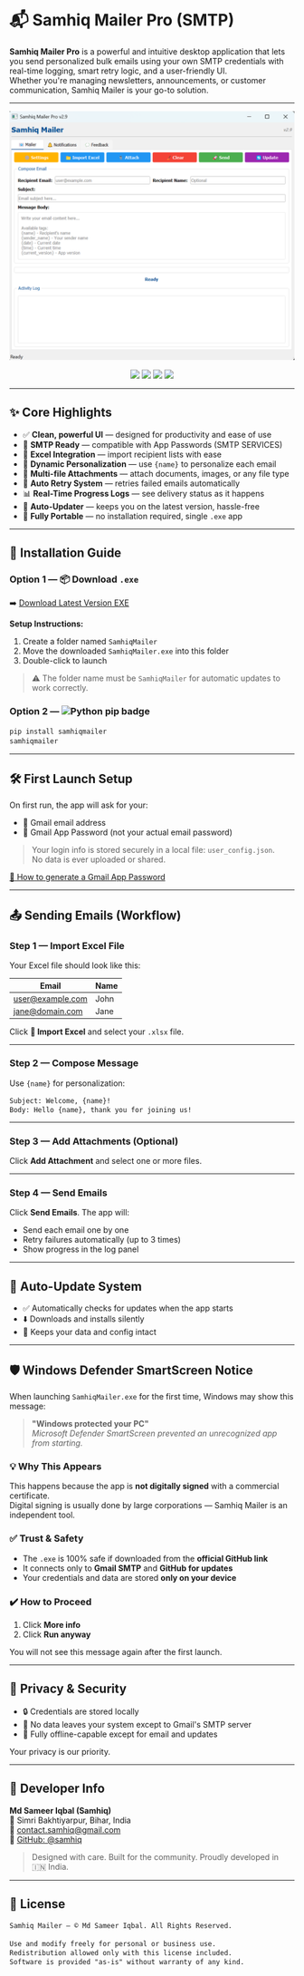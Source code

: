 # 📬 Samhiq Mailer Pro (SMTP)

**Samhiq Mailer Pro** is a powerful and intuitive desktop application that lets you send personalized bulk emails using your own SMTP credentials with real-time logging, smart retry logic, and a user-friendly UI.  
Whether you're managing newsletters, announcements, or customer communication, Samhiq Mailer is your go-to solution.

---

<p align="center">
  <img src="SamhiqMailer.png" alt="Samhiq Mailer Screenshot" width="700">
</p>

<p align="center">
  <img src="https://img.shields.io/badge/SMTP%20Supported-blue?style=flat-square" />
  <img src="https://img.shields.io/badge/Status-Stable-brightgreen?style=flat-square" />
  <img src="https://img.shields.io/badge/Platform-Windows%20%7C%20Linux %20%7C%20 Python-orange?style=flat-square" />
  <img src="https://img.shields.io/badge/License-MIT-red?style=flat-square" />
</p>

---

## ✨ Core Highlights

- ✅ **Clean, powerful UI** — designed for productivity and ease of use  
- 📧 **SMTP Ready** — compatible with App Passwords (SMTP SERVICES) 
- 📂 **Excel Integration** — import recipient lists with ease  
- 📝 **Dynamic Personalization** — use `{name}` to personalize each email  
- 📎 **Multi-file Attachments** — attach documents, images, or any file type  
- 🔄 **Auto Retry System** — retries failed emails automatically  
- 📊 **Real-Time Progress Logs** — see delivery status as it happens  
- 🔧 **Auto-Updater** — keeps you on the latest version, hassle-free  
- 💼 **Fully Portable** — no installation required, single `.exe` app  

---

## 🚀 Installation Guide

### Option 1 — 📦 Download `.exe`

➡️ [Download Latest Version EXE](https://github.com/samhiq/SamhiqMailer/releases/latest/download/SamhiqMailer.exe)

**Setup Instructions:**

1. Create a folder named `SamhiqMailer`  
2. Move the downloaded `SamhiqMailer.exe` into this folder  
3. Double-click to launch  

> ⚠️ The folder name must be `SamhiqMailer` for automatic updates to work correctly.

### Option 2 — <img src="https://img.shields.io/badge/Python(PyPI)-Install-blue?logo=python&logoColor=white&style=flat-square" alt="Python pip badge" height="20"/>

```bash
pip install samhiqmailer
samhiqmailer
```

---

## 🛠️ First Launch Setup

On first run, the app will ask for your:

- 📧 Gmail email address  
- 🔐 Gmail App Password (not your actual email password)

> Your login info is stored securely in a local file: `user_config.json`.  
> No data is ever uploaded or shared.

[📖 How to generate a Gmail App Password](https://support.google.com/accounts/answer/185833)

---

## 📤 Sending Emails (Workflow)

### Step 1 — Import Excel File

Your Excel file should look like this:

| Email              | Name     |
|--------------------|----------|
| user@example.com   | John     |
| jane@domain.com    | Jane     |

Click **📁 Import Excel** and select your `.xlsx` file.

---

### Step 2 — Compose Message

Use `{name}` for personalization:

```
Subject: Welcome, {name}!
Body: Hello {name}, thank you for joining us!
```

---

### Step 3 — Add Attachments (Optional)

Click **Add Attachment** and select one or more files.

---

### Step 4 — Send Emails

Click **Send Emails**. The app will:

- Send each email one by one  
- Retry failures automatically (up to 3 times)  
- Show progress in the log panel  

---

## 🔄 Auto-Update System

- ✅ Automatically checks for updates when the app starts  
- ⬇️ Downloads and installs silently  
- 🔐 Keeps your data and config intact  

---

## 🛡️ Windows Defender SmartScreen Notice

When launching `SamhiqMailer.exe` for the first time, Windows may show this message:

> **"Windows protected your PC"**  
> *Microsoft Defender SmartScreen prevented an unrecognized app from starting.*

### 💡 Why This Appears

This happens because the app is **not digitally signed** with a commercial certificate.  
Digital signing is usually done by large corporations — Samhiq Mailer is an independent tool.

### ✅ Trust & Safety

- The `.exe` is 100% safe if downloaded from the **official GitHub link**  
- It connects only to **Gmail SMTP** and **GitHub for updates**  
- Your credentials and data are stored **only on your device**

### ✔️ How to Proceed

1. Click **More info**  
2. Click **Run anyway**  

You will not see this message again after the first launch.

---

## 🔐 Privacy & Security

- 🔒 Credentials are stored locally  
- 🧱 No data leaves your system except to Gmail's SMTP server  
- 📴 Fully offline-capable except for email and updates  

Your privacy is our priority.

---

## 👤 Developer Info

**Md Sameer Iqbal (Samhiq)**  
📍 Simri Bakhtiyarpur, Bihar, India  
📧 [contact.samhiq@gmail.com](mailto:contact.samhiq@gmail.com)  
🔗 [GitHub: @samhiq](https://github.com/samhiq)

> Designed with care. Built for the community. Proudly developed in 🇮🇳 India.

---

## 📄 License

```
Samhiq Mailer — © Md Sameer Iqbal. All Rights Reserved.

Use and modify freely for personal or business use.
Redistribution allowed only with this license included.
Software is provided "as-is" without warranty of any kind.
```
